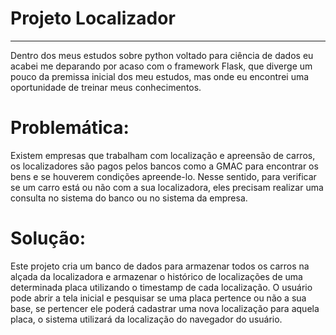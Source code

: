 # Projeto Localizador
<hr>

Dentro dos meus estudos sobre python voltado para ciência de dados eu acabei me deparando por acaso com o framework Flask, que diverge um pouco da premissa inicial dos meu estudos,
mas onde eu encontrei uma oportunidade de treinar meus conhecimentos.

# Problemática:
Existem empresas que trabalham com localização e apreensão de carros, os localizadores são pagos pelos bancos como a GMAC para encontrar os bens e se houverem condições apreende-lo.
Nesse sentido, para verificar se um carro está ou não com a sua localizadora, eles precisam realizar uma consulta no sistema do banco ou no sistema da empresa.

# Solução:
Este projeto cria um banco de dados para armazenar todos os carros na alçada da localizadora e armazenar o histórico de localizações de uma determinada placa utilizando o timestamp de cada localização. O usuário pode abrir a tela inicial e pesquisar se uma placa pertence ou não a sua base, se pertencer ele poderá cadastrar uma nova localização para aquela placa, o sistema utilizará da localização do navegador do usuário. 


